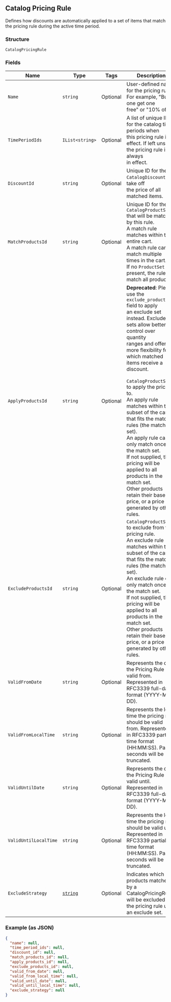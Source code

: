 ## Catalog Pricing Rule

Defines how discounts are automatically applied to a set of items that match the pricing rule 
during the active time period.

### Structure

`CatalogPricingRule`

### Fields

| Name | Type | Tags | Description |
|  --- | --- | --- | --- |
| `Name` | `string` | Optional | User-defined name for the pricing rule. For example, "Buy one get one<br>free" or "10% off". |
| `TimePeriodIds` | `IList<string>` | Optional | A list of unique IDs for the catalog time periods when<br>this pricing rule is in effect. If left unset, the pricing rule is always<br>in effect. |
| `DiscountId` | `string` | Optional | Unique ID for the `CatalogDiscount` to take off<br>the price of all matched items. |
| `MatchProductsId` | `string` | Optional | Unique ID for the `CatalogProductSet` that will be matched by this rule.<br>A match rule matches within the entire cart.<br>A match rule can match multiple times in the cart.<br>If no `ProductSet` is present, the rule will match all products. |
| `ApplyProductsId` | `string` | Optional | __Deprecated__: Please use the `exclude_products_id` field to apply<br>an exclude set instead. Exclude sets allow better control over quantity<br>ranges and offer more flexibility for which matched items receive a discount.<br><br>`CatalogProductSet` to apply the pricing to.<br>An apply rule matches within the subset of the cart that fits the match rules (the match set).<br>An apply rule can only match once in the match set.<br>If not supplied, the pricing will be applied to all products in the match set.<br>Other products retain their base price, or a price generated by other rules. |
| `ExcludeProductsId` | `string` | Optional | `CatalogProductSet` to exclude from the pricing rule.<br>An exclude rule matches within the subset of the cart that fits the match rules (the match set).<br>An exclude rule can only match once in the match set.<br>If not supplied, the pricing will be applied to all products in the match set.<br>Other products retain their base price, or a price generated by other rules. |
| `ValidFromDate` | `string` | Optional | Represents the date the Pricing Rule is valid from. Represented in RFC3339 full-date format (YYYY-MM-DD). |
| `ValidFromLocalTime` | `string` | Optional | Represents the local time the pricing rule should be valid from. Represented in RFC3339 partial-time format<br>(HH:MM:SS). Partial seconds will be truncated. |
| `ValidUntilDate` | `string` | Optional | Represents the date the Pricing Rule is valid until. Represented in RFC3339 full-date format (YYYY-MM-DD). |
| `ValidUntilLocalTime` | `string` | Optional | Represents the local time the pricing rule should be valid until. Represented in RFC3339 partial-time format<br>(HH:MM:SS). Partial seconds will be truncated. |
| `ExcludeStrategy` | [`string`](/doc/models/exclude-strategy.md) | Optional | Indicates which products matched by a CatalogPricingRule<br>will be excluded if the pricing rule uses an exclude set. |

### Example (as JSON)

```json
{
  "name": null,
  "time_period_ids": null,
  "discount_id": null,
  "match_products_id": null,
  "apply_products_id": null,
  "exclude_products_id": null,
  "valid_from_date": null,
  "valid_from_local_time": null,
  "valid_until_date": null,
  "valid_until_local_time": null,
  "exclude_strategy": null
}
```

